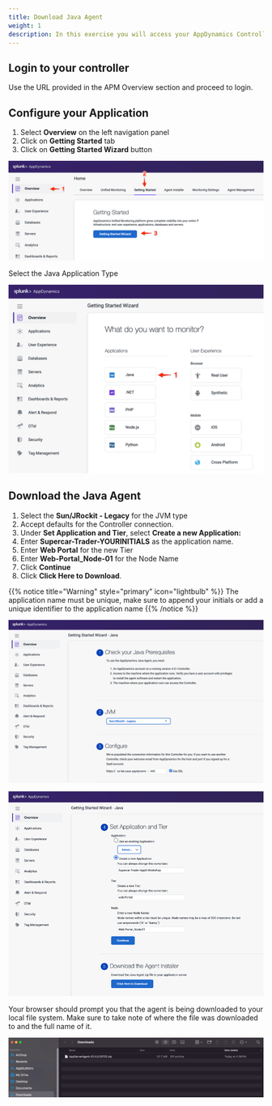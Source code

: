 ```yaml
---
title: Download Java Agent
weight: 1
description: In this exercise you will access your AppDynamics Controller from your web browser and download the Java APM agent from there.
---
```


## Login to your controller
Use the URL provided in the APM Overview section and proceed to login. 

## Configure your Application

1. Select **Overview** on the left navigation panel
2. Click on **Getting Started** tab
3. Click on **Getting Started Wizard** button 

![Getting Started Wizard](images/agent-wizard-rz.png)  

Select the Java Application Type 
  
![Java Application](images/select-java-rz.png)

## Download the Java Agent

1. Select the **Sun/JRockit - Legacy** for the JVM type 
2. Accept defaults for the Controller connection.
3. Under **Set Application and Tier**, select **Create a new Application:**
4. Enter **Supercar-Trader-YOURINITIALS** as the application name. 
5. Enter **Web Portal** for the new Tier
6. Enter **Web-Portal_Node-01** for the Node Name
7. Click **Continue**
8. Click **Click Here to Download**.

{{% notice title="Warning" style="primary"  icon="lightbulb" %}}
The application name must be unique, make sure to append your initials or add a unique identifier to the application name
{{% /notice %}}

![Agent Configuration1](images/java-agent-config1-rz.png)

![Agent Configuration2](images/java-agent-config2-rz.png)


Your browser should prompt you that the agent is being downloaded to your local file system. Make sure to take note of where the file was downloaded to and the full name of it. 

![Agent Bundle](images/agent-bundle-rz.png)

